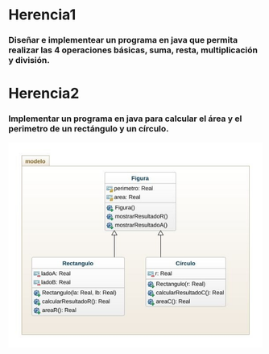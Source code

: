 # Herencia1

### Diseñar e implementear un programa en java que permita realizar las 4 operaciones básicas, suma, resta, multiplicación y división.

# Herencia2
### Implementar un programa en java para calcular el área y el perimetro de un rectángulo y un círculo.

![Diagrama de flujo](diagrama.jpeg)